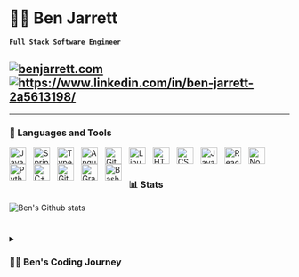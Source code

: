 # 🏄‍♂️ Ben Jarrett

**`Full Stack Software Engineer`**


[<img alt="benjarrett.com" src="https://img.shields.io/badge/Gmail-D14836?style=for-the-badge&logo=gmail&logoColor=white" />](mailto:b.cl.jarrett@gmail.com) </br>
[<img alt="https://www.linkedin.com/in/ben-jarrett-2a5613198/" src="https://img.shields.io/badge/LinkedIn-0077B5?style=for-the-badge&logo=linkedin&logoColor=white"/>](https://www.linkedin.com/in/ben-jarrett-2a5613198/)
---

---

### 🧰 Languages and Tools

<img align="left" alt="Java" width="30px" style="padding-right:10px;" src="https://cdn.jsdelivr.net/gh/devicons/devicon/icons/java/java-original.svg"/>
<img align="left" alt="Spring" width="30px" style="padding-right:10px;" src="https://cdn.jsdelivr.net/gh/devicons/devicon/icons/spring/spring-original.svg" />
<img align="left" alt="TypeScript" width="30px" style="padding-right:10px;" src="https://cdn.jsdelivr.net/gh/devicons/devicon/icons/typescript/typescript-plain.svg" />
<img align="left" alt="Angular" width="30px" style="padding-right:10px;" src="https://cdn.jsdelivr.net/gh/devicons/devicon/icons/angularjs/angularjs-plain.svg" />
<img align="left" alt="Git" width="30px" style="padding-right:10px;" src="https://cdn.jsdelivr.net/gh/devicons/devicon/icons/git/git-original.svg" />
<img align="left" alt="Linux" width="30px" style="padding-right:10px;" src="https://cdn.jsdelivr.net/gh/devicons/devicon/icons/linux/linux-original.svg" />
<img align="left" alt="HTML" width="30px" style="padding-right:10px;" src="https://cdn.jsdelivr.net/gh/devicons/devicon/icons/html5/html5-plain.svg" />
<img align="left" alt="CSS" width="30px" style="padding-right:10px;" src="https://cdn.jsdelivr.net/gh/devicons/devicon/icons/css3/css3-plain.svg" />
<img align="left" alt="JavaScript" width="30px" style="padding-right:10px;" src="https://cdn.jsdelivr.net/gh/devicons/devicon/icons/javascript/javascript-plain.svg" />
<img align="left" alt="React" width="30px" style="padding-right:10px;" src="https://cdn.jsdelivr.net/gh/devicons/devicon/icons/react/react-original.svg" />
<img align="left" alt="NodeJS" width="30px" style="padding-right:10px;" src="https://cdn.jsdelivr.net/gh/devicons/devicon/icons/nodejs/nodejs-original.svg" />
<img align="left" alt="Python" width="30px" style="padding-right:10px;" src="https://cdn.jsdelivr.net/gh/devicons/devicon/icons/python/python-plain.svg" />
<img align="left" alt="C++" width="30px" style="padding-right:10px;" src="https://cdn.jsdelivr.net/gh/devicons/devicon/icons/cplusplus/cplusplus-line.svg" />
<img align="left" alt="GitHub" width="30px" style="padding-right:10px;" src="https://cdn.jsdelivr.net/gh/devicons/devicon/icons/github/github-original.svg" />
<img align="left" alt="Gradle" width="30px" style="padding-right:10px;" src="https://cdn.jsdelivr.net/gh/devicons/devicon/icons/gradle/gradle-plain.svg" />
<img align="left" alt="Bash" width="30px" style="padding-right:10px;" src="https://cdn.jsdelivr.net/gh/devicons/devicon/icons/bash/bash-original.svg" />
<br />

#
### 📊 Stats

![Ben's Github stats](https://github-readme-stats.vercel.app/api?username=benjarrett&show_icons=true&theme=gruvbox)

<!-- ![GitHub Streak](https://streak-stats.demolab.com?user=BenJarrett&theme=gruvbox&border_radius=4.5) -->

#

<details>
 <summary><h3>👨‍💻 Ben's Coding Journey</h3></summary>
   Dedicated, efficient, and always learning. When I love something, I am all in. I dive headfirst and learn everything there is to learn about it. This is something that I love about software development. There is an infinite amount of knowledge and skills that I will always be working toward learning and applying to not just work, but life as well. I am seeking an opportunity to be a part of a team that loves to learn, better themselves, and to help each other along the way.

